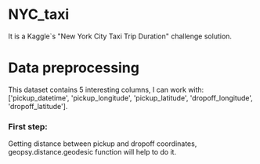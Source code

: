 # NYC_taxi

It is a Kaggle`s "New York City Taxi Trip Duration" challenge solution.

# Data preprocessing

This dataset contains 5 interesting columns, I can work with: ['pickup_datetime', 'pickup_longitude', 'pickup_latitude', 'dropoff_longitude', 'dropoff_latitude'].

### First step: 

Getting distance between pickup and dropoff coordinates, geopsy.distance.geodesic function will help to do it. 
